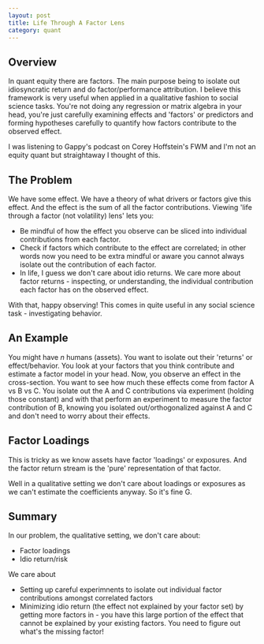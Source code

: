 ```yaml
---
layout: post
title: Life Through A Factor Lens
category: quant
---
```


## Overview

In quant equity there are factors. The main purpose being to isolate out idiosyncratic return and do factor/performance attribution. I believe this framework is very useful when applied in a qualitative fashion to social science tasks. You're not doing any regression or matrix algebra in your head, you're just carefully examining effects and 'factors' or predictors and forming hypotheses carefully to quantify how factors contribute to the observed effect.

I was listening to Gappy's podcast on Corey Hoffstein's FWM and I'm not an equity quant but straightaway I thought of this.

## The Problem

We have some effect. We have a theory of what drivers or factors give this effect. And the effect is the sum of all the factor contributions. Viewing 'life through a factor (not volatility) lens' lets you:

* Be mindful of how the effect you observe can be sliced into individual contributions from each factor. 
* Check if factors which contribute to the effect are correlated; in other words now you need to be extra mindful or aware you cannot always isolate out the contribution of each factor.
* In life, I guess we don't care about idio returns. We care more about factor returns - inspecting, or understanding, the individual contribution each factor has on the observed effect.

With that, happy observing! This comes in quite useful in any social science task - investigating behavior.

## An Example

You might have $n$ humans (assets). You want to isolate out their 'returns' or effect/behavior. You look at your factors that you think contribute and estimate a factor model in your head. Now, you observe an effect in the cross-section. You want to see how much these effects come from factor A vs B vs C. You isolate out the A and C contributions via experiment (holding those constant) and with that perform an experiment to measure the factor contribution of B, knowing you isolated out/orthogonalized against A and C and don't need to worry about their effects.

## Factor Loadings

This is tricky as we know assets have factor 'loadings' or exposures. And the factor return stream is the 'pure' representation of that factor.

Well in a qualitative setting we don't care about loadings or exposures as we can't estimate the coefficients anyway. So it's fine G.

## Summary

In our problem, the qualitative setting, we don't care about:

* Factor loadings
* Idio return/risk

We care about

* Setting up careful experimnents to isolate out individual factor contributions amongst correlated factors
* Minimizing idio return (the effect not explained by your factor set) by getting more factors in - you have this large portion of the effect that cannot be explained by your existing factors. You need to figure out what's the missing factor!